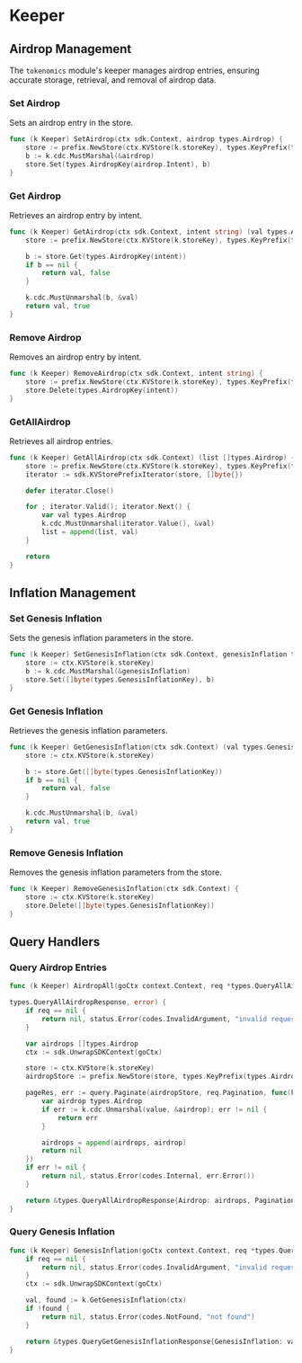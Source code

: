 <!--
order: 3
-->

# Keeper

## Airdrop Management

The `tokenomics` module's keeper manages airdrop entries, ensuring accurate storage, retrieval, and removal of airdrop data.

### Set Airdrop

Sets an airdrop entry in the store.

```go
func (k Keeper) SetAirdrop(ctx sdk.Context, airdrop types.Airdrop) {
    store := prefix.NewStore(ctx.KVStore(k.storeKey), types.KeyPrefix(types.AirdropKeyPrefix))
    b := k.cdc.MustMarshal(&airdrop)
    store.Set(types.AirdropKey(airdrop.Intent), b)
}
```

### Get Airdrop

Retrieves an airdrop entry by intent.

```go
func (k Keeper) GetAirdrop(ctx sdk.Context, intent string) (val types.Airdrop, found bool) {
    store := prefix.NewStore(ctx.KVStore(k.storeKey), types.KeyPrefix(types.AirdropKeyPrefix))

    b := store.Get(types.AirdropKey(intent))
    if b == nil {
        return val, false
    }

    k.cdc.MustUnmarshal(b, &val)
    return val, true
}
```

### Remove Airdrop

Removes an airdrop entry by intent.

```go
func (k Keeper) RemoveAirdrop(ctx sdk.Context, intent string) {
    store := prefix.NewStore(ctx.KVStore(k.storeKey), types.KeyPrefix(types.AirdropKeyPrefix))
    store.Delete(types.AirdropKey(intent))
}
```

### GetAllAirdrop

Retrieves all airdrop entries.

```go
func (k Keeper) GetAllAirdrop(ctx sdk.Context) (list []types.Airdrop) {
    store := prefix.NewStore(ctx.KVStore(k.storeKey), types.KeyPrefix(types.AirdropKeyPrefix))
    iterator := sdk.KVStorePrefixIterator(store, []byte{})

    defer iterator.Close()

    for ; iterator.Valid(); iterator.Next() {
        var val types.Airdrop
        k.cdc.MustUnmarshal(iterator.Value(), &val)
        list = append(list, val)
    }

    return
}
```

## Inflation Management

### Set Genesis Inflation

Sets the genesis inflation parameters in the store.

```go
func (k Keeper) SetGenesisInflation(ctx sdk.Context, genesisInflation types.GenesisInflation) {
    store := ctx.KVStore(k.storeKey)
    b := k.cdc.MustMarshal(&genesisInflation)
    store.Set([]byte(types.GenesisInflationKey), b)
}
```

### Get Genesis Inflation

Retrieves the genesis inflation parameters.

```go
func (k Keeper) GetGenesisInflation(ctx sdk.Context) (val types.GenesisInflation, found bool) {
    store := ctx.KVStore(k.storeKey)

    b := store.Get([]byte(types.GenesisInflationKey))
    if b == nil {
        return val, false
    }

    k.cdc.MustUnmarshal(b, &val)
    return val, true
}
```

### Remove Genesis Inflation

Removes the genesis inflation parameters from the store.

```go
func (k Keeper) RemoveGenesisInflation(ctx sdk.Context) {
    store := ctx.KVStore(k.storeKey)
    store.Delete([]byte(types.GenesisInflationKey))
}
```

## Query Handlers

### Query Airdrop Entries

```go
func (k Keeper) AirdropAll(goCtx context.Context, req *types.QueryAllAirdropRequest) (*

types.QueryAllAirdropResponse, error) {
    if req == nil {
        return nil, status.Error(codes.InvalidArgument, "invalid request")
    }

    var airdrops []types.Airdrop
    ctx := sdk.UnwrapSDKContext(goCtx)

    store := ctx.KVStore(k.storeKey)
    airdropStore := prefix.NewStore(store, types.KeyPrefix(types.AirdropKeyPrefix))

    pageRes, err := query.Paginate(airdropStore, req.Pagination, func(key []byte, value []byte) error {
        var airdrop types.Airdrop
        if err := k.cdc.Unmarshal(value, &airdrop); err != nil {
            return err
        }

        airdrops = append(airdrops, airdrop)
        return nil
    })
    if err != nil {
        return nil, status.Error(codes.Internal, err.Error())
    }

    return &types.QueryAllAirdropResponse{Airdrop: airdrops, Pagination: pageRes}, nil
}
```

### Query Genesis Inflation

```go
func (k Keeper) GenesisInflation(goCtx context.Context, req *types.QueryGetGenesisInflationRequest) (*types.QueryGetGenesisInflationResponse, error) {
    if req == nil {
        return nil, status.Error(codes.InvalidArgument, "invalid request")
    }
    ctx := sdk.UnwrapSDKContext(goCtx)

    val, found := k.GetGenesisInflation(ctx)
    if !found {
        return nil, status.Error(codes.NotFound, "not found")
    }

    return &types.QueryGetGenesisInflationResponse{GenesisInflation: val}, nil
}
```
